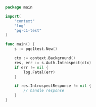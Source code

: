 <!-- Start SDK Example Usage -->
```go
package main

import(
	"context"
	"log"
	"pq-c1-test"
)

func main() {
    s := pqc1test.New()

    ctx := context.Background()
    res, err := s.Auth.Introspect(ctx)
    if err != nil {
        log.Fatal(err)
    }

    if res.IntrospectResponse != nil {
        // handle response
    }
}
```
<!-- End SDK Example Usage -->